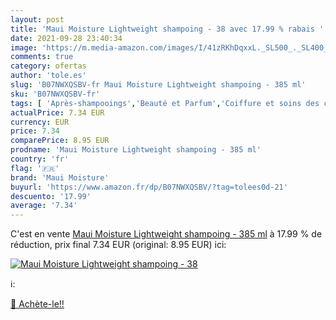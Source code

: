 ```yaml
---
layout: post
title: 'Maui Moisture Lightweight shampoing - 38 avec 17.99 % rabais '
date: 2021-09-28 23:40:34
image: 'https://m.media-amazon.com/images/I/41zRKhDqxxL._SL500_._SL400_.jpg'
comments: true
category: ofertas
author: 'tole.es'
slug: 'B07NWXQSBV-fr Maui Moisture Lightweight shampoing - 385 ml'
sku: 'B07NWXQSBV-fr'
tags: [ 'Après-shampooings','Beauté et Parfum','Coiffure et soins des cheveux','Soins des cheveux','maui moisture', ]
actualPrice: 7.34 EUR
currency: EUR
price: 7.34
comparePrice: 8.95 EUR
prodname: 'Maui Moisture Lightweight shampoing - 385 ml'
country: 'fr'
flag: '🇫🇷'
brand: 'Maui Moisture'
buyurl: 'https://www.amazon.fr/dp/B07NWXQSBV/?tag=tolees0d-21'
descuento: '17.99'
average: '7.34'
---
```


C'est en vente [Maui Moisture Lightweight shampoing - 385 ml](https://www.amazon.fr/dp/B07NWXQSBV/?tag=tolees0d-21)  à  17.99 % de réduction, prix final  7.34 EUR (original: 8.95 EUR) ici:

[![Maui Moisture Lightweight shampoing - 38](https://m.media-amazon.com/images/I/41zRKhDqxxL._SL500_._SL400_.jpg)](https://www.amazon.fr/dp/B07NWXQSBV/?tag=tolees0d-21)

ℹ️:


[🛒 Achète-le!!](https://www.amazon.fr/dp/B07NWXQSBV/?tag=tolees0d-21)
